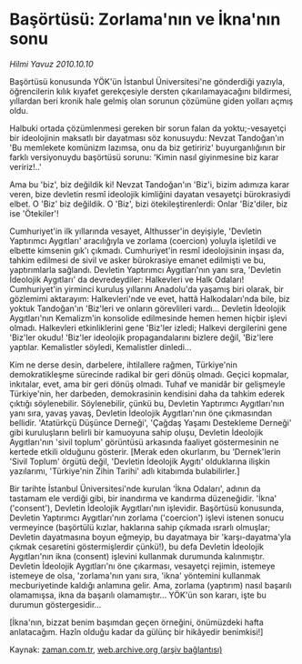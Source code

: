 # Başörtüsü: Zorlama'nın ve İkna'nın sonu

*Hilmi Yavuz 2010.10.10*

<td class="columnist-detail">
<p>Başörtüsü konusunda YÖK'ün İstanbul Üniversitesi'ne gönderdiği yazıyla, öğrencilerin kılık kıyafet gerekçesiyle dersten çıkarılamayacağını bildirmesi, yıllardan beri kronik hale gelmiş olan sorunun çözümüne giden yolları açmış oldu.</p>
<p>
<div id="haberMetinDiv">
<p>Halbuki ortada çözümlenmesi gereken bir sorun falan da yoktu;-vesayetçi bir ideolojinin maksatlı bir dayatması söz konusuydu: Nevzat Tandoğan'ın 'Bu memlekete komünizm lazımsa, onu da biz getiririz' buyurganlığının bir farklı versiyonuydu başörtüsü sorunu: 'Kimin nasıl giyinmesine biz karar veririz!..'
<p>Ama bu 'biz', biz değildik ki! Nevzat Tandoğan'ın 'Biz'i, bizim adımıza karar veren, bize devletin resmî ideolojik kimliğini dayatan vesayetçi bürokrasiydi elbet. O 'Biz' biz değildik. O 'Biz', bizi ötekileştirenlerdi: Onlar 'Biz'diler, biz ise 'Ötekiler'!
<p>Cumhuriyet'in ilk yıllarında vesayet, Althusser'in deyişiyle, 'Devletin Yaptırımcı Aygıtları' aracılığıyla ve zorlama (coercion) yoluyla işletildi ve elbette kimsenin gık'ı çıkmadı. Cumhuriyet'in resmî ideolojisinin inşası da, tahkim edilmesi de sivil ve asker bürokrasiye emanet edilmişti ve bu, yaptırımlarla sağlandı. Devletin Yaptırımcı Aygıtları'nın yanı sıra, 'Devletin İdeolojik Aygıtları' da devredeydiler: Halkevleri ve Halk Odaları! Cumhuriyet'in yirminci kuruluş yıllarını Anadolu'da yaşamış biri olarak, bir gözlemimi aktarayım: Halkevleri'nde ve evet, hattâ Halkodaları'nda bile, biz yoktuk Tandoğan'ın 'Biz'leri ve onların görevlileri vardı... Devletin İdeolojik Aygıtları'nın Kemalizm'in konsolide edilmesinde hemen hemen hiçbir işlevi olmadı. Halkevleri etkinliklerini gene 'Biz'ler izledi; Halkevi dergilerini gene 'Biz'ler okudu! 'Biz'ler ideolojik propagandalarını bizlere değil, 'Biz'lere yaptılar. Kemalistler söyledi, Kemalistler dinledi...
<p>Kim ne derse desin, darbelere, ihtilallere rağmen, Türkiye'nin demokratikleşme sürecinde radikal bir geri dönüş olmadı. Geçici kopmalar, inkıtalar, evet, ama bir geri dönüş olmadı. Tuhaf ve manidâr bir gelişmeyle Türkiye'nin, her darbeden, demokrasinin kendisini daha da tahkim ederek çıktığı söylenebilir. Söylenebilir, çünkü bu, Devletin Yaptırımcı Aygıtları'nın yanı sıra, yavaş yavaş, Devletin İdeolojik Aygıtları'nın öne çıkmasından bellidir. 'Atatürkçü Düşünce Derneği', 'Çağdaş Yaşamı Destekleme Derneği' gibi kuruluşların belirli bir kamuoyuna sahip oluşu, Devletin İdeolojik Aygıtları'nın 'sivil toplum' görüntüsü arkasında faaliyet göstermesinin ne kertede etkili olduğunu gösterir. [Merak eden okurlarım, bu 'Dernek'lerin 'Sivil Toplum' örgütü değil, 'Devletin İdeolojik Aygıtı' olduklarına ilişkin yazılarımı, 'Türkiye'nin Zihin Tarihi' adlı kitabımda bulabilirler.]
<p>Bir tarihte İstanbul Üniversitesi'nde kurulan 'İkna Odaları', adının da tastamam ele verdiği gibi, bir inandırma ve kandırma düzeneğidir. 'İkna' ('consent'), Devletin İdeolojik Aygıtları'nın işlevidir. Başörtüsü konusunda, Devletin Yaptırımcı Aygıtları'nın zorlama ('coercion') işlevi istenen sonucu vermeyince (başörtülü kızlar, haklarına sahip çıkmada ısrarlı olmuşlar; Devletin dayatmasına boyun eğmeyip, bu dayatmaya bir 'karşı-dayatma'yla çıkmak cesaretini göstermişlerdir çünkü!), bu defa Devletin İdeolojik Aygıtları'nın ikna (consent) işlevini kullanmak durumunda kalınmıştır. Devletin İdeolojik Aygıtları'nı öne çıkarması, vesayetçi rejimin, istemeye istemeye de olsa, 'zorlama'nın yanı sıra, 'ikna' yöntemini kullanmak mecburiyetinde kaldığı anlamına gelir. Ama, zorlama (yaptırım) nasıl başarılı olamamışsa, ikna da başarılı olamamıştır... YÖK'ün son kararı, işte bu durumun göstergesidir...
<p>[İkna'nın, bizzat benim başımdan geçen örneğini, önümüzdeki hafta anlatacağım. Hazîn olduğu kadar da gülünç bir hikâyedir benimkisi!] </p></p></p></p></p></p></div>
</p>
<a href="http://web.archive.org/web/20101225002424/mailto:h.yavuz@zaman.com.tr">
</a></td>

Kaynak: [zaman.com.tr](http://zaman.com.tr/yazar.do?yazino=1038146), [web.archive.org (arşiv bağlantısı)](http://web.archive.org/web/20101225002424/http://zaman.com.tr/yazar.do?yazino=1038146)
